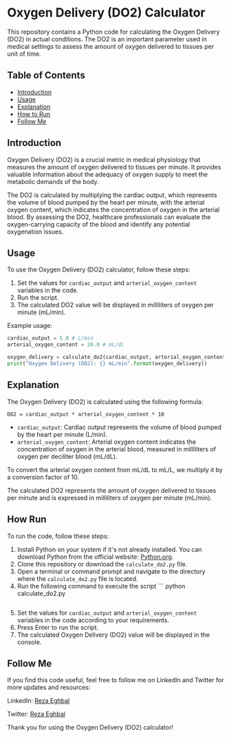 # Oxygen Delivery (DO2) Calculator

This repository contains a Python code for calculating the Oxygen Delivery (DO2) in actual conditions. The DO2 is an important parameter used in medical settings to assess the amount of oxygen delivered to tissues per unit of time.

## Table of Contents
- [Introduction](#introduction)
- [Usage](#usage)
- [Explanation](#explanation)
- [How to Run](#how-to-run)
- [Follow Me](#follow-me)

## Introduction
Oxygen Delivery (DO2) is a crucial metric in medical physiology that measures the amount of oxygen delivered to tissues per minute. It provides valuable information about the adequacy of oxygen supply to meet the metabolic demands of the body.

The DO2 is calculated by multiplying the cardiac output, which represents the volume of blood pumped by the heart per minute, with the arterial oxygen content, which indicates the concentration of oxygen in the arterial blood. By assessing the DO2, healthcare professionals can evaluate the oxygen-carrying capacity of the blood and identify any potential oxygenation issues.

## Usage
To use the Oxygen Delivery (DO2) calculator, follow these steps:

1. Set the values for `cardiac_output` and `arterial_oxygen_content` variables in the code.
2. Run the script.
3. The calculated DO2 value will be displayed in milliliters of oxygen per minute (mL/min).

Example usage:
```python
cardiac_output = 5.0 # L/min
arterial_oxygen_content = 20.0 # mL/dL

oxygen_delivery = calculate_do2(cardiac_output, arterial_oxygen_content)
print("Oxygen Delivery (DO2): {} mL/min".format(oxygen_delivery))
```

## Explanation
The Oxygen Delivery (DO2) is calculated using the following formula:

```
DO2 = cardiac_output * arterial_oxygen_content * 10
```

- `cardiac_output`: Cardiac output represents the volume of blood pumped by the heart per minute (L/min).
- `arterial_oxygen_content`: Arterial oxygen content indicates the concentration of oxygen in the arterial blood, measured in milliliters of oxygen per deciliter blood (mL/dL).

To convert the arterial oxygen content from mL/dL to mL/L, we multiply it by a conversion factor of 10.

The calculated DO2 represents the amount of oxygen delivered to tissues per minute and is expressed in milliliters of oxygen per minute (mL/min).

## How Run
To run the code, follow these steps:

1. Install Python on your system if it's not already installed. You can download Python from the official website: [Python.org](https://www.python.org/).
2. Clone this repository or download the `calculate_do2.py` file.
3. Open a terminal or command prompt and navigate to the directory where the `calculate_do2.py` file is located.
4. Run the following command to execute the script   ```
   python calculate_do2.py
   ```
5. Set the values for `cardiac_output` and `arterial_oxygen_content` variables in the code according to your requirements.
6. Press Enter to run the script.
7. The calculated Oxygen Delivery (DO2) value will be displayed in the console.

## Follow Me
If you find this code useful, feel free to follow me on LinkedIn and Twitter for more updates and resources:

LinkedIn: [Reza Eghbal](https://.linkedin.com/in/mreghbal)

Twitter: [Reza Eghbal](https://twitter.com/mreghbal)

Thank you for using the Oxygen Delivery (DO2) calculator!
